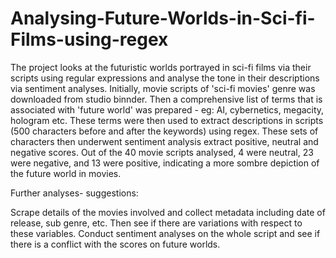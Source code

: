 # Analysing-Future-Worlds-in-Sci-fi-Films-using-regex

The project looks at the futuristic worlds portrayed in sci-fi films via their scripts using regular expressions and analyse the tone in their descriptions via sentiment analyses. 
Initially, movie scripts of 'sci-fi movies' genre was downloaded from studio binnder. 
Then a comprehensive list of terms that is associated with 'future world' was prepared - eg: AI, cybernetics, megacity, hologram etc. 
These terms were then used to extract descriptions in scripts (500 characters before and after the keywords) using regex. 
These sets of characters then underwent sentiment analysis extract positive, neutral and negative scores. 
Out of the 40 movie scripts analysed, 4 were neutral, 23 were negative, and 13 were positive, indicating a more sombre depiction of the future world in movies.

Further analyses- suggestions:

Scrape details of the movies involved and collect metadata including date of release, sub genre, etc. Then see if there are variations with respect to these variables. 
Conduct sentiment analyses on the whole script and see if there is a conflict with the scores on future worlds. 
